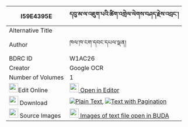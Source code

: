|I59E4395E|དབུ་མ་ལ་འཇུག་པའི་ཚིག་འགྲེལ་ལེགས་བཤད་རྗེས་འབྲང་། 
| --- | --- 
|Alternative Title |
|Author| ཁལ་ཁ་ངག་དབང་དཔལ་ལྡན།
|BDRC ID | W1AC26
|Creator | Google OCR
|Number of Volumes| 1
|<img width="25" src="https://img.icons8.com/color/25/000000/edit-property.png">Edit Online| [<img width="25" src="https://avatars.githubusercontent.com/u/45091458?s=200&v=4"> Open in Editor](http://editor.openpecha.org/I59E4395E)
|<img width="25" src="https://img.icons8.com/fluent/48/000000/download-2.png"/>  Download | [![](https://img.icons8.com/color/20/000000/txt.png)Plain Text](https://github.com/Openpecha/I59E4395E/releases/download/v2/uma_la_jukpa_i_tsikdrel_lekshe_plain_I59E4395E.zip), [![](https://img.icons8.com/color/20/000000/txt.png)Text with Pagination](https://github.com/Openpecha/I59E4395E/releases/download/v2/uma_la_jukpa_i_tsikdrel_lekshe_pages_I59E4395E.zip)
|<img width="25" src="https://img.icons8.com/plasticine/100/000000/pictures-folder.png"/>  Source Images | [<img width="25" src="https://library.bdrc.io/icons/BUDA-small.svg"> Images of text file open in BUDA](https://library.bdrc.io/show/bdr:W1AC26)